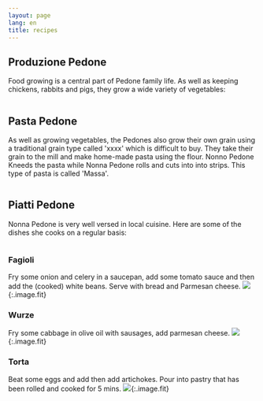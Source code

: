 ```yaml
---
layout: page
lang: en
title: recipes
---
```

## Produzione Pedone

Food growing is a central part of Pedone family life. As well as keeping chickens, rabbits and pigs, they grow a wide variety of vegetables: 


<div class="box alt">
<div class="row uniform 50%">
<div class="4u"><span class="image fit"><img src="../images/veg1.jpg" alt="" /></span></div>
<div class="4u"><span class="image fit"><img src="../images/veg2.jpg" alt="" /></span></div>
<div class="4u"><span class="image fit"><img src="../images/veg3.jpg" alt="" /></span></div>
</div>
</div>


## Pasta Pedone
As well as growing vegetables, the Pedones also grow their own grain using a traditional grain type called 'xxxx' which is difficult to buy. They take their grain to the mill and make home-made pasta using the flour. Nonno Pedone Kneeds the pasta while Nonna Pedone rolls and cuts into into strips. This type of pasta is called 'Massa'.

<div class="box alt">
<div class="row uniform 50%">
<div class="4u"><span class="image fit"><img src="../images/pasta1.jpg" alt="" /></span></div>
<div class="4u"><span class="image fit"><img src="../images/pasta2.jpg" alt="" /></span></div>
<div class="4u"><span class="image fit"><img src="../images/pasta3.jpg" alt="" /></span></div>
<div class="4u"><span class="image fit"><img src="../images/pasta4.jpg" alt="" /></span></div>
<div class="4u"><span class="image fit"><img src="../images/pasta5.jpg" alt="" /></span></div>
<div class="4u"><span class="image fit"><img src="../images/pasta6.jpg" alt="" /></span></div>
</div>
</div>

## Piatti Pedone
Nonna Pedone is very well versed in local cuisine. Here are some of the dishes she cooks on a regular basis:

<div class="box alt">
<div class="row uniform 50%">
<div class="4u"><span class="image fit"><img src="../images/fagioli.jpg" alt="" /></span></div>
<div class="4u"><span class="image fit"><img src="../images/torta.jpg" alt="" /></span></div>
<div class="4u"><span class="image fit"><img src="../images/koteletti.jpg" alt="" /></span></div>
<div class="4u"><span class="image fit"><img src="../images/wurze.jpg" alt="" /></span></div>
<div class="4u"><span class="image fit"><img src="../images/cecci.jpg" alt="" /></span></div>
<div class="4u"><span class="image fit"><img src="../images/pasta6.jpg" alt="" /></span></div>
</div>
</div>

### Fagioli
Fry some onion and celery in a saucepan, add some tomato sauce and then add the (cooked) white beans. Serve with bread and Parmesan cheese.
![](../images/fagioli.jpg){:.image.fit}

### Wurze
Fry some cabbage in olive oil with sausages, add parmesan cheese.
![](../images/wurze.jpg){:.image.fit}

### Torta
Beat some eggs and add then add artichokes. Pour into pastry that has been rolled and cooked for 5 mins.
![](../images/torta.jpg){:.image.fit}

